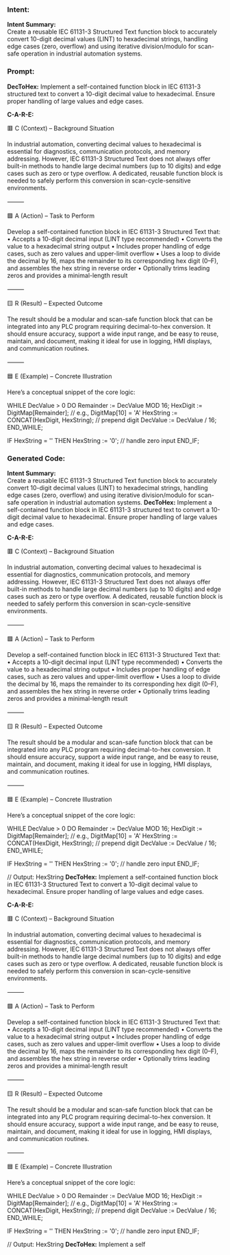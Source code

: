### Intent:
**Intent Summary:**  
Create a reusable IEC 61131-3 Structured Text function block to accurately convert 10-digit decimal values (LINT) to hexadecimal strings, handling edge cases (zero, overflow) and using iterative division/modulo for scan-safe operation in industrial automation systems.

### Prompt:
**DecToHex:**
Implement a self-contained function block in IEC 61131-3 structured text to convert a 10-digit decimal value to hexadecimal. Ensure proper handling of large values and edge cases.

**C-A-R-E:**

🟥 C (Context) – Background Situation

In industrial automation, converting decimal values to hexadecimal is essential for diagnostics, communication protocols, and memory addressing. However, IEC 61131-3 Structured Text does not always offer built-in methods to handle large decimal numbers (up to 10 digits) and edge cases such as zero or type overflow. A dedicated, reusable function block is needed to safely perform this conversion in scan-cycle-sensitive environments.

⸻

🟩 A (Action) – Task to Perform

Develop a self-contained function block in IEC 61131-3 Structured Text that:
	•	Accepts a 10-digit decimal input (LINT type recommended)
	•	Converts the value to a hexadecimal string output
	•	Includes proper handling of edge cases, such as zero values and upper-limit overflow
	•	Uses a loop to divide the decimal by 16, maps the remainder to its corresponding hex digit (0–F), and assembles the hex string in reverse order
	•	Optionally trims leading zeros and provides a minimal-length result

⸻

🟨 R (Result) – Expected Outcome

The result should be a modular and scan-safe function block that can be integrated into any PLC program requiring decimal-to-hex conversion. It should ensure accuracy, support a wide input range, and be easy to reuse, maintain, and document, making it ideal for use in logging, HMI displays, and communication routines.

⸻

🟦 E (Example) – Concrete Illustration

Here’s a conceptual snippet of the core logic:

WHILE DecValue > 0 DO
   Remainder := DecValue MOD 16;
   HexDigit := DigitMap[Remainder]; // e.g., DigitMap[10] = 'A'
   HexString := CONCAT(HexDigit, HexString); // prepend digit
   DecValue := DecValue / 16;
END_WHILE;

IF HexString = '' THEN
   HexString := '0'; // handle zero input
END_IF;

### Generated Code:
**Intent Summary:**  
Create a reusable IEC 61131-3 Structured Text function block to accurately convert 10-digit decimal values (LINT) to hexadecimal strings, handling edge cases (zero, overflow) and using iterative division/modulo for scan-safe operation in industrial automation systems.
**DecToHex:**
Implement a self-contained function block in IEC 61131-3 structured text to convert a 10-digit decimal value to hexadecimal. Ensure proper handling of large values and edge cases.

**C-A-R-E:**

🟥 C (Context) – Background Situation

In industrial automation, converting decimal values to hexadecimal is essential for diagnostics, communication protocols, and memory addressing. However, IEC 61131-3 Structured Text does not always offer built-in methods to handle large decimal numbers (up to 10 digits) and edge cases such as zero or type overflow. A dedicated, reusable function block is needed to safely perform this conversion in scan-cycle-sensitive environments.

⸻

🟩 A (Action) – Task to Perform

Develop a self-contained function block in IEC 61131-3 Structured Text that:
	•	Accepts a 10-digit decimal input (LINT type recommended)
	•	Converts the value to a hexadecimal string output
	•	Includes proper handling of edge cases, such as zero values and upper-limit overflow
	•	Uses a loop to divide the decimal by 16, maps the remainder to its corresponding hex digit (0–F), and assembles the hex string in reverse order
	•	Optionally trims leading zeros and provides a minimal-length result

⸻

🟨 R (Result) – Expected Outcome

The result should be a modular and scan-safe function block that can be integrated into any PLC program requiring decimal-to-hex conversion. It should ensure accuracy, support a wide input range, and be easy to reuse, maintain, and document, making it ideal for use in logging, HMI displays, and communication routines.

⸻

🟦 E (Example) – Concrete Illustration

Here’s a conceptual snippet of the core logic:

WHILE DecValue > 0 DO
   Remainder := DecValue MOD 16;
   HexDigit := DigitMap[Remainder]; // e.g., DigitMap[10] = 'A'
   HexString := CONCAT(HexDigit, HexString); // prepend digit
   DecValue := DecValue / 16;
END_WHILE;

IF HexString = '' THEN
   HexString := '0'; // handle zero input
END_IF;  

// Output: HexString
**DecToHex:**
Implement a self-contained function block in IEC 61131-3 Structured Text to convert a 10-digit decimal value to hexadecimal. Ensure proper handling of large values and edge cases.

**C-A-R-E:**

🟥 C (Context) – Background Situation

In industrial automation, converting decimal values to hexadecimal is essential for diagnostics, communication protocols, and memory addressing. However, IEC 61131-3 Structured Text does not always offer built-in methods to handle large decimal numbers (up to 10 digits) and edge cases such as zero or type overflow. A dedicated, reusable function block is needed to safely perform this conversion in scan-cycle-sensitive environments.

⸻

🟩 A (Action) – Task to Perform

Develop a self-contained function block in IEC 61131-3 Structured Text that:
	•	Accepts a 10-digit decimal input (LINT type recommended)
	•	Converts the value to a hexadecimal string output
	•	Includes proper handling of edge cases, such as zero values and upper-limit overflow
	•	Uses a loop to divide the decimal by 16, maps the remainder to its corresponding hex digit (0–F), and assembles the hex string in reverse order
	•	Optionally trims leading zeros and provides a minimal-length result

⸻

🟨 R (Result) – Expected Outcome

The result should be a modular and scan-safe function block that can be integrated into any PLC program requiring decimal-to-hex conversion. It should ensure accuracy, support a wide input range, and be easy to reuse, maintain, and document, making it ideal for use in logging, HMI displays, and communication routines.

⸻

🟦 E (Example) – Concrete Illustration

Here’s a conceptual snippet of the core logic:

WHILE DecValue > 0 DO
   Remainder := DecValue MOD 16;
   HexDigit := DigitMap[Remainder]; // e.g., DigitMap[10] = 'A'
   HexString := CONCAT(HexDigit, HexString); // prepend digit
   DecValue := DecValue / 16;
END_WHILE;

IF HexString = '' THEN
   HexString := '0'; // handle zero input
END_IF;  

// Output: HexString
**DecToHex:**
Implement a self
